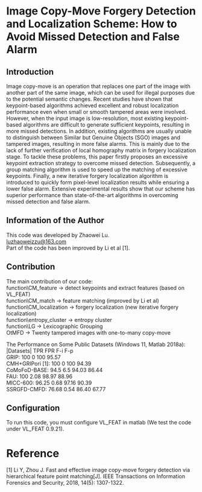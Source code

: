 # Image Copy-Move Forgery Detection and Localization Scheme: How to Avoid Missed Detection and False Alarm

## Introduction
Image copy-move is an operation that replaces one part of the image with another part of the same image, which can be used for illegal purposes due to the potential semantic changes. Recent studies have shown that keypoint-based algorithms achieved excellent and robust localization performance even when small or smooth tampered areas were involved. However, when the input image is low-resolution, most existing keypoint-based algorithms are difficult to generate sufficient keypoints, resulting in more missed detections. In addition, existing algorithms are usually unable to distinguish between Similar but Genuine Objects (SGO) images and tampered images, resulting in more false alarms. This is mainly due to the lack of further verification of local homography matrix in forgery localization stage. To tackle these problems, this paper firstly proposes an excessive keypoint extraction strategy to overcome missed detection. Subsequently, a group matching algorithm is used to speed up the matching of excessive keypoints. Finally, a new iterative forgery localization algorithm is introduced to quickly form pixel-level localization results while ensuring a lower false alarm. Extensive experimental results show that our scheme has superior performance than state-of-the-art algorithms in overcoming missed detection and false alarm.

## Information of the Author
This code was developed by Zhaowei Lu. <br />
luzhaoweizzu@163.com <br />
Part of the code has been improved by Li et al [1].

## Contribution
The main contribution of our code: <br />
function\CM_feature -> detect keypoints and extract features (based on VL_FEAT) <br />
function\CM_match -> feature matching (improved by Li et al) <br />
function\CM_localization -> forgery localization (new iterative forgery localization) <br />
function\entropy_cluster -> entropy cluster <br />
function\LG -> Lexicographic Grouping <br />
OtMFD -> Twenty tampered images with one-to-many copy-move <br />


The Performance on Some Public Datasets (Windows 11, Matlab 2018a): <br />
|Datasets| TPR         FPR         F-i         F-p <br />
GRIP:                   100         0           100         95.57 <br />
CMH+GRIPori [1]:        100         0           100         94.39 <br />
CoMoFoD-BASE:           94.5		    6.5         94.03		    86.44 <br />
FAU:                    100         2.08		    98.97		    88.96 <br />
MICC-600:               96.25		    0.68		    97.16		    90.39 <br />
SSRGFD-CMFD:            76.68		    0.54		    86.40		    67.77 <br />

## Configuration
To run this code, you must configure VL_FEAT in matlab (We test the code under VL_FEAT 0.9.21).

# Reference
[1] Li Y, Zhou J. Fast and effective image copy-move forgery detection via hierarchical feature point matching[J]. IEEE Transactions on Information Forensics and Security, 2018, 14(5): 1307-1322.
